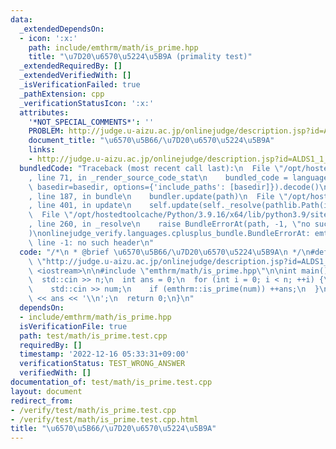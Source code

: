 ```yaml
---
data:
  _extendedDependsOn:
  - icon: ':x:'
    path: include/emthrm/math/is_prime.hpp
    title: "\u7D20\u6570\u5224\u5B9A (primality test)"
  _extendedRequiredBy: []
  _extendedVerifiedWith: []
  _isVerificationFailed: true
  _pathExtension: cpp
  _verificationStatusIcon: ':x:'
  attributes:
    '*NOT_SPECIAL_COMMENTS*': ''
    PROBLEM: http://judge.u-aizu.ac.jp/onlinejudge/description.jsp?id=ALDS1_1_C
    document_title: "\u6570\u5B66/\u7D20\u6570\u5224\u5B9A"
    links:
    - http://judge.u-aizu.ac.jp/onlinejudge/description.jsp?id=ALDS1_1_C
  bundledCode: "Traceback (most recent call last):\n  File \"/opt/hostedtoolcache/Python/3.9.16/x64/lib/python3.9/site-packages/onlinejudge_verify/documentation/build.py\"\
    , line 71, in _render_source_code_stat\n    bundled_code = language.bundle(stat.path,\
    \ basedir=basedir, options={'include_paths': [basedir]}).decode()\n  File \"/opt/hostedtoolcache/Python/3.9.16/x64/lib/python3.9/site-packages/onlinejudge_verify/languages/cplusplus.py\"\
    , line 187, in bundle\n    bundler.update(path)\n  File \"/opt/hostedtoolcache/Python/3.9.16/x64/lib/python3.9/site-packages/onlinejudge_verify/languages/cplusplus_bundle.py\"\
    , line 401, in update\n    self.update(self._resolve(pathlib.Path(included), included_from=path))\n\
    \  File \"/opt/hostedtoolcache/Python/3.9.16/x64/lib/python3.9/site-packages/onlinejudge_verify/languages/cplusplus_bundle.py\"\
    , line 260, in _resolve\n    raise BundleErrorAt(path, -1, \"no such header\"\
    )\nonlinejudge_verify.languages.cplusplus_bundle.BundleErrorAt: emthrm/math/is_prime.hpp:\
    \ line -1: no such header\n"
  code: "/*\n * @brief \u6570\u5B66/\u7D20\u6570\u5224\u5B9A\n */\n#define PROBLEM\
    \ \"http://judge.u-aizu.ac.jp/onlinejudge/description.jsp?id=ALDS1_1_C\"\n\n#include\
    \ <iostream>\n\n#include \"emthrm/math/is_prime.hpp\"\n\nint main() {\n  int n;\n\
    \  std::cin >> n;\n  int ans = 0;\n  for (int i = 0; i < n; ++i) {\n    int num;\n\
    \    std::cin >> num;\n    if (emthrm::is_prime(num)) ++ans;\n  }\n  std::cout\
    \ << ans << '\\n';\n  return 0;\n}\n"
  dependsOn:
  - include/emthrm/math/is_prime.hpp
  isVerificationFile: true
  path: test/math/is_prime.test.cpp
  requiredBy: []
  timestamp: '2022-12-16 05:33:31+09:00'
  verificationStatus: TEST_WRONG_ANSWER
  verifiedWith: []
documentation_of: test/math/is_prime.test.cpp
layout: document
redirect_from:
- /verify/test/math/is_prime.test.cpp
- /verify/test/math/is_prime.test.cpp.html
title: "\u6570\u5B66/\u7D20\u6570\u5224\u5B9A"
---
```

